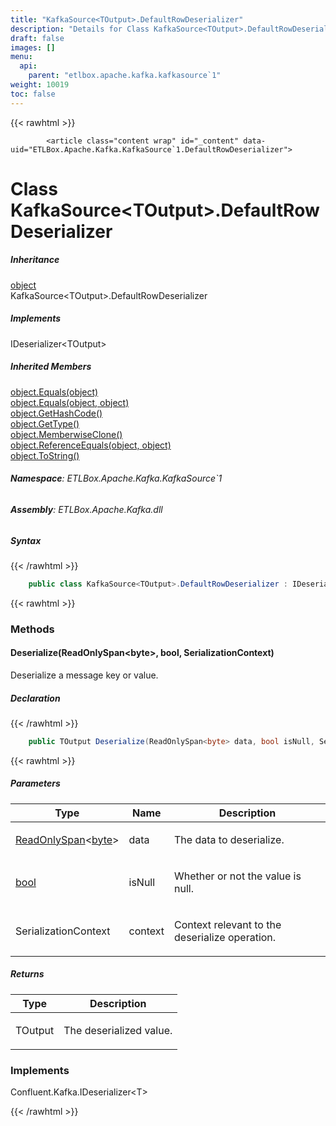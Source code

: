 ```yaml
---
title: "KafkaSource<TOutput>.DefaultRowDeserializer"
description: "Details for Class KafkaSource<TOutput>.DefaultRowDeserializer (ETLBox.Apache.Kafka.KafkaSource`1)"
draft: false
images: []
menu:
  api:
    parent: "etlbox.apache.kafka.kafkasource`1"
weight: 10019
toc: false
---
```


{{< rawhtml >}}

            <article class="content wrap" id="_content" data-uid="ETLBox.Apache.Kafka.KafkaSource`1.DefaultRowDeserializer">
  <h1 id="ETLBox_Apache_Kafka_KafkaSource_1_DefaultRowDeserializer" data-uid="ETLBox.Apache.Kafka.KafkaSource`1.DefaultRowDeserializer" class="text-break">Class KafkaSource&lt;TOutput&gt;.DefaultRowDeserializer
</h1>
  <div class="markdown level0 summary"></div>
  <div class="markdown level0 conceptual"></div>
  <div class="inheritance">
    <h5>Inheritance</h5>
    <div class="level0"><a class="xref" href="https://learn.microsoft.com/dotnet/api/system.object">object</a></div>
    <div class="level1"><span class="xref">KafkaSource&lt;TOutput&gt;.DefaultRowDeserializer</span></div>
  </div>
  <div class="implements">
    <h5>Implements</h5>
    <div><span class="xref">IDeserializer</span>&lt;TOutput&gt;</div>
  </div>
  <div class="inheritedMembers">
    <h5>Inherited Members</h5>
    <div>
      <a class="xref" href="https://learn.microsoft.com/dotnet/api/system.object.equals#system-object-equals(system-object)">object.Equals(object)</a>
    </div>
    <div>
      <a class="xref" href="https://learn.microsoft.com/dotnet/api/system.object.equals#system-object-equals(system-object-system-object)">object.Equals(object, object)</a>
    </div>
    <div>
      <a class="xref" href="https://learn.microsoft.com/dotnet/api/system.object.gethashcode">object.GetHashCode()</a>
    </div>
    <div>
      <a class="xref" href="https://learn.microsoft.com/dotnet/api/system.object.gettype">object.GetType()</a>
    </div>
    <div>
      <a class="xref" href="https://learn.microsoft.com/dotnet/api/system.object.memberwiseclone">object.MemberwiseClone()</a>
    </div>
    <div>
      <a class="xref" href="https://learn.microsoft.com/dotnet/api/system.object.referenceequals">object.ReferenceEquals(object, object)</a>
    </div>
    <div>
      <a class="xref" href="https://learn.microsoft.com/dotnet/api/system.object.tostring">object.ToString()</a>
    </div>
  </div>
<h6><strong>Namespace</strong>: ETLBox.Apache.Kafka.KafkaSource`1</h6>
  <h6><strong>Assembly</strong>: ETLBox.Apache.Kafka.dll</h6>
  <h5 id="ETLBox_Apache_Kafka_KafkaSource_1_DefaultRowDeserializer_syntax">Syntax</h5>
{{< /rawhtml >}}

```C#
    public class KafkaSource<TOutput>.DefaultRowDeserializer : IDeserializer<TOutput>
```

{{< rawhtml >}}
  <h3 id="methods">Methods
</h3>
  <a id="ETLBox_Apache_Kafka_KafkaSource_1_DefaultRowDeserializer_Deserialize_" data-uid="ETLBox.Apache.Kafka.KafkaSource`1.DefaultRowDeserializer.Deserialize*"></a>
  <h4 id="ETLBox_Apache_Kafka_KafkaSource_1_DefaultRowDeserializer_Deserialize_System_ReadOnlySpan_System_Byte__System_Boolean_Confluent_Kafka_SerializationContext_" data-uid="ETLBox.Apache.Kafka.KafkaSource`1.DefaultRowDeserializer.Deserialize(System.ReadOnlySpan{System.Byte},System.Boolean,Confluent.Kafka.SerializationContext)">Deserialize(ReadOnlySpan&lt;byte&gt;, bool, SerializationContext)</h4>
  <div class="markdown level1 summary"><p>Deserialize a message key or value.</p>
</div>
  <div class="markdown level1 conceptual"></div>
  <h5 class="declaration">Declaration</h5>
{{< /rawhtml >}}

```C#
    public TOutput Deserialize(ReadOnlySpan<byte> data, bool isNull, SerializationContext context)
```

{{< rawhtml >}}
  <h5 class="parameters">Parameters</h5>
  <table class="table table-bordered table-condensed">
    <thead>
      <tr>
        <th>Type</th>
        <th>Name</th>
        <th>Description</th>
      </tr>
    </thead>
    <tbody>
      <tr>
        <td><a class="xref" href="https://learn.microsoft.com/dotnet/api/system.readonlyspan-1">ReadOnlySpan</a>&lt;<a class="xref" href="https://learn.microsoft.com/dotnet/api/system.byte">byte</a>&gt;</td>
        <td><span class="parametername">data</span></td>
        <td><p>The data to deserialize.</p>
</td>
      </tr>
      <tr>
        <td><a class="xref" href="https://learn.microsoft.com/dotnet/api/system.boolean">bool</a></td>
        <td><span class="parametername">isNull</span></td>
        <td><p>Whether or not the value is null.</p>
</td>
      </tr>
      <tr>
        <td><span class="xref">SerializationContext</span></td>
        <td><span class="parametername">context</span></td>
        <td><p>Context relevant to the deserialize operation.</p>
</td>
      </tr>
    </tbody>
  </table>
  <h5 class="returns">Returns</h5>
  <table class="table table-bordered table-condensed">
    <thead>
      <tr>
        <th>Type</th>
        <th>Description</th>
      </tr>
    </thead>
    <tbody>
      <tr>
        <td><span class="xref">TOutput</span></td>
        <td><p>The deserialized value.</p>
</td>
      </tr>
    </tbody>
  </table>
  <h3 id="implements">Implements</h3>
  <div>
      <span class="xref">Confluent.Kafka.IDeserializer&lt;T&gt;</span>
  </div>

{{< /rawhtml >}}

